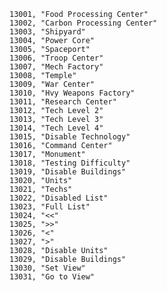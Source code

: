 ﻿```text
13001, "Food Processing Center"
13002, "Carbon Processing Center"
13003, "Shipyard"
13004, "Power Core"
13005, "Spaceport"
13006, "Troop Center"
13007, "Mech Factory"
13008, "Temple"
13009, "War Center"
13010, "Hvy Weapons Factory"
13011, "Research Center"
13012, "Tech Level 2"
13013, "Tech Level 3"
13014, "Tech Level 4"
13015, "Disable Technology"
13016, "Command Center"
13017, "Monument"
13018, "Testing Difficulty"
13019, "Disable Buildings"
13020, "Units"
13021, "Techs"
13022, "Disabled List"
13023, "Full List"
13024, "<<"
13025, ">>"
13026, "<"
13027, ">"
13028, "Disable Units"
13029, "Disable Buildings"
13030, "Set View"
13031, "Go to View"
```